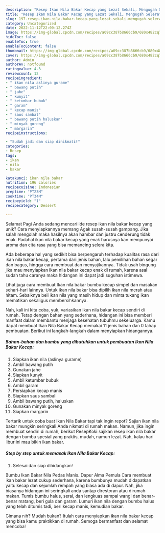 ```yaml
---
description: "Resep Ikan Nila Bakar Kecap yang Lezat Sekali, Mengugah Selera"
title: "Resep Ikan Nila Bakar Kecap yang Lezat Sekali, Mengugah Selera"
slug: 197-resep-ikan-nila-bakar-kecap-yang-lezat-sekali-mengugah-selera
category: Uncategorized
date: 2022-11-12T22:00:12.274Z
image: https://img-global.cpcdn.com/recipes/a09cc387b8666cb9/680x482cq70/ikan-nila-bakar-kecap-foto-resep-utama.jpg
hideToc: false
enableToc: true
enableTocContent: false
thumbnail: https://img-global.cpcdn.com/recipes/a09cc387b8666cb9/680x482cq70/ikan-nila-bakar-kecap-foto-resep-utama.jpg
cover: https://img-global.cpcdn.com/recipes/a09cc387b8666cb9/680x482cq70/ikan-nila-bakar-kecap-foto-resep-utama.jpg
author: Admin
authorAv: notfound
ratingvalue: 4.3
reviewcount: 12
recipeingredient:
- " ikan nila aslinya gurame"
- " bawang putih"
- " jahe"
- " kunyit"
- " ketumbar bubuk"
- " garam"
- " kecap manis"
- " saus sambal"
- " bawang putih haluskan"
- " minyak goreng"
- " margarin"
recipeinstructions:

- "Sudah jadi dan siap dinikmati!"
categories:
- Resep
tags:
- ikan
- nila
- bakar

katakunci: ikan nila bakar 
nutrition: 196 calories
recipecuisine: Indonesian
preptime: "PT23M"
cooktime: "PT34M"
recipeyield: "1"
recipecategory: Dessert

---
```



Selamat Pagi Anda sedang mencari ide resep ikan nila bakar kecap yang unik? Cara menyiapkannya memang Agak susah-susah gampang. Jika salah mengolah maka hasilnya akan hambar dan justru cenderung tidak enak. Padahal ikan nila bakar kecap yang enak harusnya kan mempunyai aroma dan cita rasa yang bisa memancing selera kita.


Ada beberapa hal yang sedikit bisa berpengaruh terhadap kualitas rasa dari ikan nila bakar kecap, pertama dari jenis bahan, lalu pemilihan bahan segar dan bagus, hingga cara membuat dan menyajikannya. Tidak usah bingung jika mau menyiapkan ikan nila bakar kecap enak di rumah, karena asal sudah tahu caranya maka hidangan ini dapat jadi suguhan istimewa.

Lihat juga cara membuat Ikan nila bakar bumbu kecap simpel dan masakan sehari-hari lainnya. Untuk ikan nila bakar bisa dipilih ikan nila merah atau hitam. Sebaiknya beli ikan nila yang masih hidup dan minta tukang ikan mematikan sekaligus membersihkannya.


Nah, kali ini kita coba, yuk, variasikan ikan nila bakar kecap sendiri di rumah. Tetap dengan bahan yang sederhana, hidangan ini bisa memberi manfaat dalam membantu menjaga kesehatan tubuhmu sekeluarga. Kamu dapat membuat Ikan Nila Bakar Kecap memakai 11 jenis bahan dan 0 tahap pembuatan. Berikut ini langkah-langkah dalam menyiapkan hidangannya.

<!--inarticleads1-->

##### Bahan-bahan dan bumbu yang dibutuhkan untuk pembuatan Ikan Nila Bakar Kecap:

1. Siapkan  ikan nila (aslinya gurame)
1. Ambil  bawang putih
1. Gunakan  jahe
1. Siapkan  kunyit
1. Ambil  ketumbar bubuk
1. Ambil  garam
1. Persiapkan  kecap manis
1. Siapkan  saus sambal
1. Ambil  bawang putih, haluskan
1. Gunakan  minyak goreng
1. Siapkan  margarin


Tertarik untuk coba buat Ikan Nila Bakar tapi tak ingin repot? Sajian ikan nila bakar mungkin seringkali Anda nikmati di rumah makan. Namun, jika ingin membuat sendiri di rumah, berikut ResepKoki sajikan resep ikan nila bakar dengan bumbu spesial yang praktis, mudah, namun lezat. Nah, kalau hari libur ini mau bikin ikan bakar. 

<!--inarticleads2-->

##### Step by step untuk memasak Ikan Nila Bakar Kecap:


1. Selesai dan siap dihidangkan!

Bumbu Ikan Bakar Nila Pedas Manis. Dapur Alma Pemula Cara membuat ikan bakar lezat cukup sederhana, karena bumbunya mudah didapatkan yaitu kecap dan sejumlah rempah yang biasa ada di dapur. Nah, jika biasanya hidangan ini seringkali anda santap direstoran atau dirumah makan. Tumis bumbu halus, serai, dan lengkuas sampai wangi dan benar-benar matang, beri gula dan garam. Lumuri ikan nila dengan bumbu halus yang telah ditumis tadi, beri kecap manis, kemudian bakar. 

Gimana nih? Mudah bukan? Itulah cara menyiapkan ikan nila bakar kecap yang bisa kamu praktikkan di rumah. Semoga bermanfaat dan selamat mencoba!
